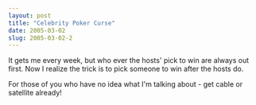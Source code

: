 ```yaml
---
layout: post
title: "Celebrity Poker Curse"
date: 2005-03-02
slug: 2005-03-02-2
---
```


It gets me every week, but who ever the hosts&apos; pick to win are always out first.  Now I realize the trick is to pick someone to win after the hosts do.

For those of you who have no idea what I&apos;m talking about - get cable or satellite already!
